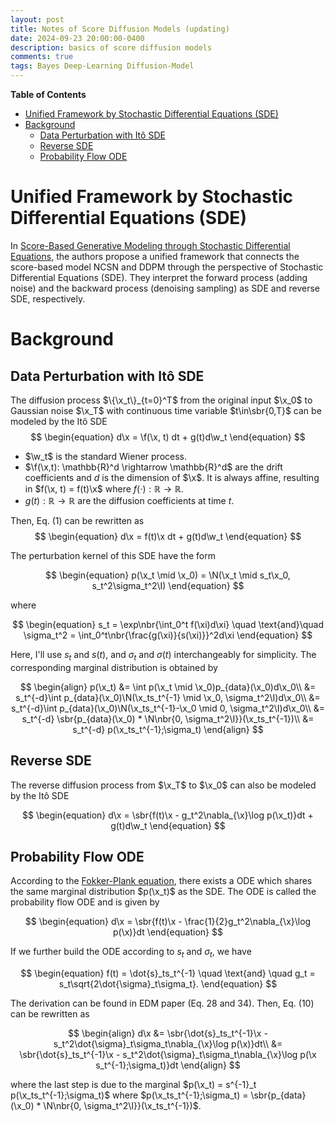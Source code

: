 ```yaml
---
layout: post
title: Notes of Score Diffusion Models (updating) 
date: 2024-09-23 20:00:00-0400
description: basics of score diffusion models
comments: true
tags: Bayes Deep-Learning Diffusion-Model
---
```

**Table of Contents**
- [Unified Framework by Stochastic Differential Equations (SDE)](#unified-framework-by-stochastic-differential-equations-sde)
- [Background](#background)
  - [Data Perturbation with Itô SDE](#data-perturbation-with-itô-sde)
  - [Reverse SDE](#reverse-sde)
  - [Probability Flow ODE](#probability-flow-ode)


# Unified Framework by Stochastic Differential Equations (SDE)

In [Score-Based Generative Modeling through Stochastic Differential Equations](https://arxiv.org/abs/2011.13456), the authors propose a unified framework that connects the score-based model NCSN and DDPM through the perspective of Stochastic Differential Equations (SDE). They interpret the forward process (adding noise) and the backward process (denoising sampling) as SDE and reverse SDE, respectively.

<!-- ## Recap of NCSN and DDPM

DDPM and NCSN are essentially the same model but with different perturbation kernel. Let's use the notation from NCSN. In DDPM, we have a sequence of noise scales $0 < \beta_1 < \beta_2,...,\beta_N < 1$ and the perturbation kernel is $p_{\alpha_i}(\tilde{\x}\mid \x) = \N(\tilde{\x}\mid \sqrt{\alpha_i}\x, (1-\alpha_i)\I)$ where $\alpha_i=\prod_{j=1}^i\beta_j$. The objective function can be rewritten as 

$$
L_{simple} = (1-\alpha_i)\mathbb{E}_{p_{\alpha_i}}\mathbb{E}_{p_{data}}\sbr{\left\lVert\bm{s}_\theta(\tilde{\x},\alpha_i) + \frac{\tilde{\x}-\sqrt{\alpha_i}\x}{(1-\alpha_i)}\right\rVert^2_2}.
$$

We found that the scale factor $1-\alpha_i \propto \frac{1}{\left\lVert\frac{\tilde{\x}-\sqrt{\alpha_i}\x}{(1-\alpha_i)}\right\rVert^2_2}$, which is similar to the one in NCSN.  -->

# Background

## Data Perturbation with Itô SDE
The diffusion process $\{\x_t\}_{t=0}^T$ from the original input $\x_0$ to Gaussian noise $\x_T$ with continuous time variable $t\in\sbr{0,T}$ can be modeled by the Itô SDE
$$
\begin{equation}
d\x = \f(\x, t) dt + g(t)d\w_t
\end{equation}
$$

- $\w_t$ is the standard Wiener process.
- $\f(\x,t): \mathbb{R}^d \rightarrow \mathbb{R}^d$ are the drift coefficients and $d$ is the dimension of $\x$. It is always affine, resulting in $f(\x, t) = f(t)\x$ where $f(\cdot):\mathbb{R} \rightarrow \mathbb{R}$.
- $g(t): \mathbb{R} \rightarrow \mathbb{R}$ are the diffusion coefficients at time $t$.

Then, Eq. (1) can be rewritten as
$$
\begin{equation}
d\x = f(t)\x dt + g(t)d\w_t
\end{equation}
$$

The perturbation kernel of this SDE have the form 

$$
\begin{equation}
p(\x_t \mid \x_0) = \N(\x_t \mid s_t\x_0, s_t^2\sigma_t^2\I)
\end{equation}
$$

where

$$
\begin{equation}
s_t = \exp\nbr{\int_0^t f(\xi)d\xi} \quad \text{and}\quad
\sigma_t^2 = \int_0^t\nbr{\frac{g(\xi)}{s(\xi)}}^2d\xi
\end{equation}
$$

Here, I'll use $s_t$ and $s(t)$, and $\sigma_t$ and $\sigma(t)$ interchangeably for simplicity. The corresponding marginal distribution is obtained by 

$$
\begin{align}
p(\x_t) &= \int p(\x_t \mid \x_0)p_{data}(\x_0)d\x_0\\
&= s_t^{-d}\int p_{data}(\x_0)\N(\x_ts_t^{-1} \mid \x_0, \sigma_t^2\I)d\x_0\\
&= s_t^{-d}\int p_{data}(\x_0)\N(\x_ts_t^{-1}-\x_0 \mid 0, \sigma_t^2\I)d\x_0\\
&= s_t^{-d} \sbr{p_{data}(\x_0) * \N\nbr{0, \sigma_t^2\I}}(\x_ts_t^{-1})\\
&= s_t^{-d} p(\x_ts_t^{-1};\sigma_t)
\end{align}
$$


## Reverse SDE

The reverse diffusion process from $\x_T$ to $\x_0$ can also be modeled by the Itô SDE

$$
\begin{equation}
d\x = \sbr{f(t)\x - g_t^2\nabla_{\x}\log p(\x_t)}dt + g(t)d\w_t
\end{equation}
$$

## Probability Flow ODE

According to the [Fokker-Plank equation](https://en.wikipedia.org/wiki/Fokker%E2%80%93Planck_equation), there exists a ODE which shares the same marginal distribution $p(\x_t)$ as the SDE. The ODE is called the probability flow ODE and is given by

$$
\begin{equation}
d\x = \sbr{f(t)\x - \frac{1}{2}g_t^2\nabla_{\x}\log p(\x)}dt
\end{equation}
$$

If we further build the ODE according to $s_t$ and $\sigma_t$, we have

$$
\begin{equation}
f(t) = \dot{s}_ts_t^{-1} \quad \text{and} \quad g_t = s_t\sqrt{2\dot{\sigma}_t\sigma_t}.
\end{equation}
$$

The derivation can be found in EDM paper (Eq. 28 and 34). Then, Eq. (10) can be rewritten as

$$
\begin{align}
d\x &= \sbr{\dot{s}_ts_t^{-1}\x - s_t^2\dot{\sigma}_t\sigma_t\nabla_{\x}\log p(\x)}dt\\
&= \sbr{\dot{s}_ts_t^{-1}\x - s_t^2\dot{\sigma}_t\sigma_t\nabla_{\x}\log p(\x s_t^{-1};\sigma_t)}dt
\end{align}
$$

where the last step is due to the marginal $p(\x_t) = s^{-1}_t p(\x_ts_t^{-1};\sigma_t)$ where $p(\x_ts_t^{-1};\sigma_t) = \sbr{p_{data}(\x_0) * \N\nbr{0, \sigma_t^2\I}}(\x_ts_t^{-1})$.

<!-- # Sampling Methods -->
